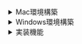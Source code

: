 <details>

<summary>Mac環境構築</summary>

# Mac 環境構築

## Google Chrome

Google Chrome がインストールされていないと、[flutter doctor -v]が終了しないため、インストールする

## Git

### install

brew install git

### Terminal を開き、version を確認

git --version

### Git 初期設定

git config --global user.name "Namae Myoji"
git config --global user.email "_username_@example.com"

## SourceTree

### install

公式サイトからダウンロード、インストール

### Git Credential Manager

[Git Credential Manager]を install しないと、push するのに token が必要になる
[Git for Windows]の場合、[Git]の install 時に一緒に install される

```
brew install --cask git-credential-manager
```

## Flutter SDK

### install

[/Users/_username_/dev/flutter]となる様に保存

### PATH に追加

```
vi ~/.zshrc
export PATH=${HOME}/dev/flutter/bin:${PATH}
source ~/.zshrc
```

### Flutter が利用可能になったことを確認

Terminal を開き、以下のコマンドを実行

```
flutter --version
flutter doctor -v
```

**10 分程度、何も表示されずに処理に時間が掛かる可能性あり**

## Visual Studio Code

### install

すべてデフォルトでインストール

### Extensions

以下を検索して[install]を押下

- Flutter

## Visual Studio Code 動作確認手順

### Flutter

[fasse_front]プロジェクトを[Git Clone]
[fasse_front]プロジェクトを[Visual Studio Code]で開く
[Ctrl + @]を押下して[Terminal]を開く
以下のコマンドを実行する

```
flutter clean
flutter pub get
flutter build web
flutter run -d chrome
```

Chrome で Flutter アプリが動作することを確認

</details>

<details>

<summary>Windows環境構築</summary>

# Windows 環境構築

## Google Chrome

Google Chrome がインストールされていないと、[flutter doctor -v]が終了しないため、インストールする

## Git For Windows

### install

[Override the default branch name for new repositories]を選択 > [main]に変更
[Checkout as-is, commit as-is]を選択
他は default で[Next] > [Finish]を押下

### コマンドプロンプトを開き、version を確認

git --version

### Git 初期設定

git config --global user.name "Namae Myoji"
git config --global user.email "_username_@example.com"

## TortoiseGit

### install

すべてデフォルトでインストール

## Flutter SDK

### install

[C:\Users\'_username_'\dev\flutter\]となる様に保存

### システム環境変数に以下を追加

PATH=%PATH%;"C:\Users\'_username_'\dev\flutter\bin"

### Flutter が利用可能になっていることを確認

コマンドプロンプトを開き、以下のコマンドを実行

```
flutter --version
flutter doctor -v
```

**10 分程度、何も表示されずに処理に時間が掛かる可能性あり**

## Visual Studio Code

### install

すべてデフォルトでインストール

### Visual Studio Code Settings

[File] > [Preferences] > [Settings]を押下 > 右上の[Open Settings(JSON)]を押下
以下の設定を追加

```
{
    // "http.proxy": "http://_domain_:8080",
    // "https.proxy": "http://_domain_:8080",
    // "http.proxyStrictSSL": false
}
```

### Extensions

以下を検索して[install]を押下

- Flutter

## Visual Studio Code 動作確認手順

### Flutter

[fasse_front]プロジェクトを[Git Clone]
[fasse_front]プロジェクトを[Visual Studio Code]で開く
[Ctrl + @]を押下して[Terminal]を開く
以下のコマンドを実行する

```
flutter clean
flutter pub get
flutter build web
flutter run -d chrome
```

Chrome で Flutter アプリが動作することを確認

</details>

<details>

<summary>実装機能</summary>

# システム構成

- Database: MySQL
- Back-End: SpringBoot
- Front-End: Flutter

# 実装機能

- データ抽出、表示
- データ登録
- 画像登録
- ファイルアップロード、データ登録
- ファイルダウンロード
- PDF 出力
- ログイン
- ログアウト
- ログ出力
- オンデマンドバッチ

# テスト自動化

- SpringBoot のテスト自動化
- Flutter のテスト自動化

# 教育目標

- SpringBoot で MySQL からデータを抽出し、JSON データを返却できること
- SpringBoot で JSON データを MySQL に登録できること
- Flutter で WebAPI の GET メソッドをコールし、返却された JSON データを表示できること
- Flutter で WebAPI の POST メソッドをコールし、JSON データを送信できること

</details>
